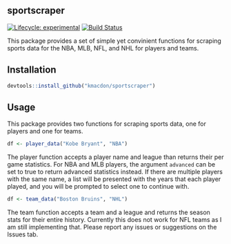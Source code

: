 
## sportscraper

<!-- badges: start -->
[![Lifecycle: experimental](https://img.shields.io/badge/lifecycle-experimental-orange.svg)](https://www.tidyverse.org/lifecycle/#experimental)
[![Build Status](https://travis-ci.com/kmacdon/sportscraper.svg?branch=master)](https://travis-ci.com/kmacdon/sportscraper)
<!-- badges: end -->

This package provides a set of simple yet convinient functions for
scraping sports data for the NBA, MLB, NFL, and NHL for players and teams.

## Installation

``` r
devtools::install_github("kmacdon/sportscraper")
```

## Usage

This package provides two functions for scraping sports data, one for players and one for teams.

``` r
df <- player_data("Kobe Bryant", "NBA")
```

The player function accepts a player name and league than returns their
per game statistics. For NBA and MLB players, the argument `advanced`
can be set to true to return advanced statistics instead. If there are
multiple players with the same name, a list will be presented with the
years that each player played, and you will be prompted to select one to
continue with.

``` r
df <- team_data("Boston Bruins", "NHL")
```

The team function accepts a team and a league and returns the season
stats for their entire history. Currently this does not work for NFL
teams as I am still implementing that. Please report any issues or
suggestions on the Issues tab.
